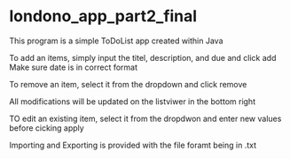 # londono_app_part2_final

This program is a simple ToDoList app created within Java

To add an items, simply input the titel, description, and due and click add
Make sure date is in correct format

To remove an item, select it from the dropdown and click remove

All modifications will be updated on the listviwer in the bottom right

TO edit an existing item, select it from the dropdwon and enter new values before cicking apply

Importing and Exporting is provided with the file foramt being in .txt
